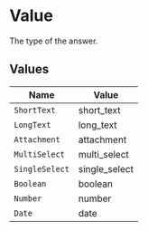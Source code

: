 # Value

The type of the answer.


## Values

| Name           | Value          |
| -------------- | -------------- |
| `ShortText`    | short_text     |
| `LongText`     | long_text      |
| `Attachment`   | attachment     |
| `MultiSelect`  | multi_select   |
| `SingleSelect` | single_select  |
| `Boolean`      | boolean        |
| `Number`       | number         |
| `Date`         | date           |